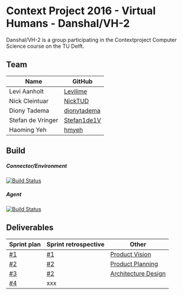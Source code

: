 # Context Project 2016 - Virtual Humans - Danshal/VH-2

Danshal/VH-2 is a group participating in the Contextproject Computer Science course on the TU Delft.

## Team
Name | GitHub
--- | ---
Levi Aanholt |  [Levilime](https://github.com/levilime/)
Nick Cleintuar | [NickTUD](https://github.com/NickTUD/)
Diony Tadema| [dionytadema](https://github.com/dionytadema/)
Stefan de Vringer | [Stefan1de1V](https://github.com/Stefan1de1V/)
Haoming Yeh | [hmyeh](https://github.com/hmyeh/)

## Build
##### Connector/Environment
[![Build Status](https://travis-ci.org/levilime/tygron.svg?branch=context)](https://travis-ci.org/eishub/tygron)
##### Agent
[![Build Status](https://travis-ci.org/levilime/ContextProject-Danshal.svg?branch=master)](https://travis-ci.org/levilime/ContextProject-Danshal)

## Deliverables
Sprint plan | Sprint retrospective | Other
--- | --- | ---
[#1](https://github.com/levilime/ContextProject-Danshal/blob/master/Deliverables/SE%20Documents/Sprint%20Plans/Week%201/SprintPlan1.pdf) | [#1](https://github.com/levilime/ContextProject-Danshal/blob/master/Deliverables/SE%20Documents/Sprint%20Retrospectives/Week%201/SprintRetrospective1.pdf) | [Product Vision](https://github.com/levilime/ContextProject-Danshal/blob/updatereadme/Deliverables/ProductVision.pdf)
[#2](https://github.com/levilime/ContextProject-Danshal/blob/master/Deliverables/SE%20Documents/Sprint%20Plans/Week%202/Sprintplan2.pdf) | [#2](https://github.com/levilime/ContextProject-Danshal/blob/master/Deliverables/SE%20Documents/Sprint%20Retrospectives/Week%202/SprintRetrospective2.pdf) | [Product Planning](https://github.com/levilime/ContextProject-Danshal/blob/updatereadme/Deliverables/ProductPlanning.pdf)
[#3](https://github.com/levilime/ContextProject-Danshal/blob/master/Deliverables/SE%20Documents/Sprint%20Plans/Week%203/Sprintplan3.pdf) | [#2](https://github.com/levilime/ContextProject-Danshal/blob/master/Deliverables/SE%20Documents/Sprint%20Retrospectives/Week%203/SprintRetrospective3.pdf) | [Architecture Design](https://github.com/levilime/ContextProject-Danshal/blob/updatereadme/Deliverables/ArchitectureDesign.pdf)
[#4](https://github.com/levilime/ContextProject-Danshal/blob/master/Deliverables/SE%20Documents/Sprint%20Plans/Week%204/Sprintplan4.pdf) | xxx
